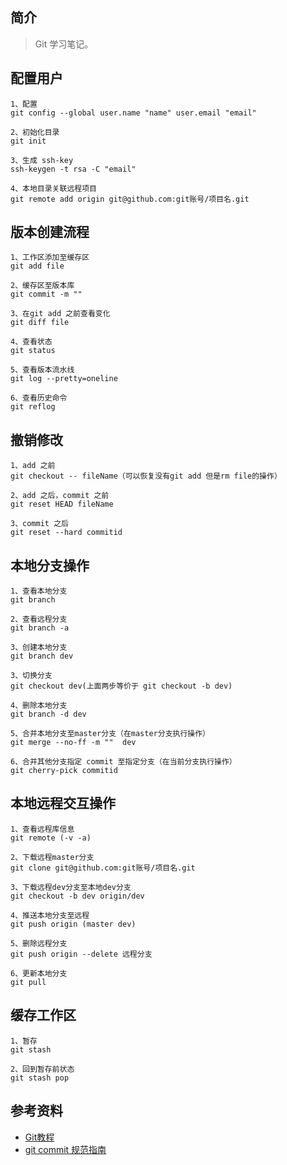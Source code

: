## 简介

> Git 学习笔记。

## 配置用户

```text
1、配置
git config --global user.name "name" user.email "email"

2、初始化目录
git init

3、生成 ssh-key
ssh-keygen -t rsa -C "email"

4、本地目录关联远程项目
git remote add origin git@github.com:git账号/项目名.git
```

## 版本创建流程

```text
1、工作区添加至缓存区
git add file

2、缓存区至版本库  
git commit -m ""

3、在git add 之前查看变化
git diff file

4、查看状态
git status

5、查看版本流水线
git log --pretty=oneline

6、查看历史命令
git reflog
```

## 撤销修改

```text
1、add 之前
git checkout -- fileName（可以恢复没有git add 但是rm file的操作）

2、add 之后，commit 之前
git reset HEAD fileName

3、commit 之后
git reset --hard commitid
```

## 本地分支操作

```text
1、查看本地分支
git branch

2、查看远程分支
git branch -a

3、创建本地分支
git branch dev

3、切换分支
git checkout dev(上面两步等价于 git checkout -b dev)

4、删除本地分支
git branch -d dev

5、合并本地分支至master分支（在master分支执行操作）
git merge --no-ff -m ""  dev 

6、合并其他分支指定 commit 至指定分支（在当前分支执行操作）
git cherry-pick commitid
```

## 本地远程交互操作

```text
1、查看远程库信息
git remote (-v -a)

2、下载远程master分支
git clone git@github.com:git账号/项目名.git

3、下载远程dev分支至本地dev分支
git checkout -b dev origin/dev

4、推送本地分支至远程
git push origin (master dev)

5、删除远程分支
git push origin --delete 远程分支

6、更新本地分支
git pull
```

## 缓存工作区

```text
1、暂存
git stash

2、回到暂存前状态
git stash pop
```

## 参考资料

- [Git教程](https://www.liaoxuefeng.com/wiki/896043488029600/)
- [git commit 规范指南](https://www.jianshu.com/p/201bd81e7dc9?utm_source=oschina-app)
